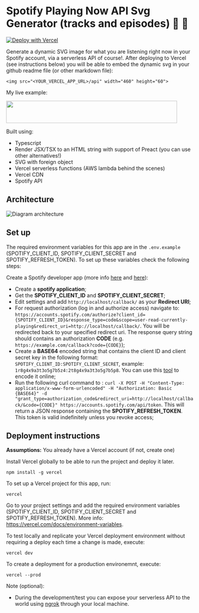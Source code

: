 # Spotify Playing Now API Svg Generator (tracks and episodes) 🚀 🎵

[![Deploy with Vercel](https://vercel.com/button)](https://vercel.com/new/git/external?repository-url=https%3A%2F%2Fgithub.com%2Falexmarqs%2Fspotify-now-playing-svg)

Generate a dynamic SVG image for what you are listening right now in your Spotify account, via a serverless API of course!. After deploying to Vercel (see instructions below) you will be able to embed the dynamic svg in your github readme file (or other markdown file):

`<img src="<YOUR_VERCEL_APP_URL>/api" width="460" height="60">`

My live example:

<img src="https://spotify-now-playing-svg.vercel.app/api" width="460" height="60">

Built using:

- Typescript
- Render JSX/TSX to an HTML string with support of Preact (you can use other alternatives!)
- SVG with foreign object
- Vercel serverless functions (AWS lambda behind the scenes)
- Vercel CDN
- Spotify API

## Architecture

![Diagram architecture](/docs/diagram.png)

## Set up

The required environment variables for this app are in the `.env.example` (SPOTIFY_CLIENT_ID, SPOTIFY_CLIENT_SECRET and SPOTIFY_REFRESH_TOKEN). To set up these variables check the following steps:

Create a Spotify developer app (more info [here](https://developer.spotify.com/documentation/general/guides/app-settings/) and [here](https://developer.spotify.com/documentation/general/guides/authorization-guide/)):

- Create a **spotify application**;
- Get the **SPOTIFY_CLIENT_ID** and **SPOTIFY_CLIENT_SECRET**;
- Edit settings and add `http://localhost/callback/` as your **Redirect URI**;
- For request authorization (log in and authorize access) navigate to: `https://accounts.spotify.com/authorize?client_id={SPOTIFY_CLIENT_ID}&response_type=code&scope=user-read-currently-playing&redirect_uri=http://localhost/callback/`. You will be redirected back to your specified redirect uri. The response query string should contains an authorization **CODE** (e.g. `https://example.com/callback?code={CODE}`);
- Create a **BASE64** encoded string that contains the client ID and client secret key in the following format: `SPOTIFY_CLIENT_ID:SPOTIFY_CLIENT_SECRET`, example: `1r8g4x9a3t3o5g7b5z4:2t8g4x9a3t3o5g7b5p8`. You can use this [tool](https://www.base64encode.org/) to encode it online;
- Run the following curl command to : `curl -X POST -H "Content-Type: application/x-www-form-urlencoded" -H "Authorization: Basic {BASE64}" -d "grant_type=authorization_code&redirect_uri=http://localhost/callback/&code={CODE}" https://accounts.spotify.com/api/token`. This will return a JSON response containing the **SPOTIFY_REFRESH_TOKEN**. This token is valid indefinitely unless you revoke access;

## Deployment instructions

**Assumptions:** You already have a Vercel account (if not, create one)

Install Vercel globally to be able to run the project and deploy it later.

```
npm install -g vercel
```

To set up a Vercel project for this app, run:

```
vercel
```

Go to your project settings and add the required environment variables (SPOTIFY_CLIENT_ID, SPOTIFY_CLIENT_SECRET and SPOTIFY_REFRESH_TOKEN). More info: https://vercel.com/docs/environment-variables.

To test locally and replicate your Vercel deployment environment without requiring a deploy each time a change is made, execute:

```
vercel dev
```

To create a deployment for a production environemnt, execute:

```
vercel --prod
```

Note (optional):
- During the development/test you can expose your serverless API to the world using [ngrok](https://ngrok.com/) through your local machine.
